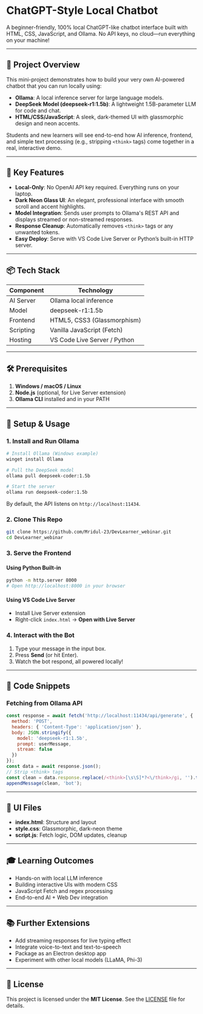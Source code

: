 # ChatGPT-Style Local Chatbot

A beginner-friendly, 100% local ChatGPT-like chatbot interface built with HTML, CSS, JavaScript, and Ollama. No API keys, no cloud—run everything on your machine!

---

## 🚀 Project Overview

This mini-project demonstrates how to build your very own AI-powered chatbot that you can run locally using:

* **Ollama**: A local inference server for large language models.
* **DeepSeek Model (deepseek-r1:1.5b)**: A lightweight 1.5B-parameter LLM for code and chat.
* **HTML/CSS/JavaScript**: A sleek, dark-themed UI with glassmorphic design and neon accents.

Students and new learners will see end-to-end how AI inference, frontend, and simple text processing (e.g., stripping `<think>` tags) come together in a real, interactive demo.

---

## 🎯 Key Features

* **Local-Only**: No OpenAI API key required. Everything runs on your laptop.
* **Dark Neon Glass UI**: An elegant, professional interface with smooth scroll and accent highlights.
* **Model Integration**: Sends user prompts to Ollama's REST API and displays streamed or non-streamed responses.
* **Response Cleanup**: Automatically removes `<think>` tags or any unwanted tokens.
* **Easy Deploy**: Serve with VS Code Live Server or Python’s built-in HTTP server.

---

## 📦 Tech Stack

| Component | Technology                   |
| --------- | ---------------------------- |
| AI Server | Ollama local inference       |
| Model     | deepseek-r1:1.5b          |
| Frontend  | HTML5, CSS3 (Glassmorphism)  |
| Scripting | Vanilla JavaScript (Fetch)   |
| Hosting   | VS Code Live Server / Python |

---

## 🛠️ Prerequisites

1. **Windows / macOS / Linux**
2. **Node.js** (optional, for Live Server extension)
3. **Ollama CLI** installed and in your PATH

---

## 🔧 Setup & Usage

### 1. Install and Run Ollama

```bash
# Install Ollama (Windows example)
winget install Ollama

# Pull the DeepSeek model
ollama pull deepseek-coder:1.5b

# Start the server
ollama run deepseek-coder:1.5b
```

By default, the API listens on `http://localhost:11434`.

### 2. Clone This Repo

```bash
git clone https://github.com/Mridul-23/DevLearner_webinar.git
cd DevLearner_webinar
```

### 3. Serve the Frontend

#### Using Python Built-in

```bash
python -m http.server 8000
# Open http://localhost:8000 in your browser
```

#### Using VS Code Live Server

* Install Live Server extension
* Right-click `index.html` → **Open with Live Server**

### 4. Interact with the Bot

1. Type your message in the input box.
2. Press **Send** (or hit Enter).
3. Watch the bot respond, all powered locally!

---

## 🧠 Code Snippets

### Fetching from Ollama API

```js
const response = await fetch('http://localhost:11434/api/generate', {
  method: 'POST',
  headers: { 'Content-Type': 'application/json' },
  body: JSON.stringify({
    model: 'deepseek-r1:1.5b',
    prompt: userMessage,
    stream: false
  })
});
const data = await response.json();
// Strip <think> tags
const clean = data.response.replace(/<think>[\s\S]*?<\/think>/gi, '').trim();
appendMessage(clean, 'bot');
```

---

## 📐 UI Files

* **index.html**: Structure and layout
* **style.css**: Glassmorphic, dark-neon theme
* **script.js**: Fetch logic, DOM updates, cleanup

---

## 🎓 Learning Outcomes

* Hands-on with local LLM inference
* Building interactive UIs with modern CSS
* JavaScript Fetch and regex processing
* End-to-end AI + Web Dev integration

---

## 📚 Further Extensions

* Add streaming responses for live typing effect
* Integrate voice-to-text and text-to-speech
* Package as an Electron desktop app
* Experiment with other local models (LLaMA, Phi-3)

---

## 📝 License

This project is licensed under the **MIT License**. See the [LICENSE](LICENSE) file for details.
